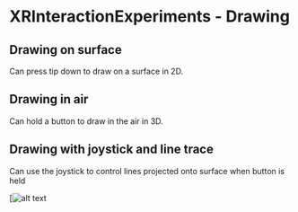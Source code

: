 # XRInteractionExperiments - Drawing

## Drawing on surface

Can press tip down to draw on a surface in 2D.

## Drawing in air

Can hold a button to draw in the air in 3D.

## Drawing with joystick and line trace

Can use the joystick to control lines projected onto surface when button is held

[![alt text](https://github.com/nathankeyt/XRInteractionExperiments/blob/main/IMG_5118.png)
